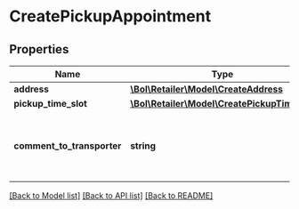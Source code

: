 # CreatePickupAppointment

## Properties
Name | Type | Description | Notes
------------ | ------------- | ------------- | -------------
**address** | [**\Bol\Retailer\Model\CreateAddress**](CreateAddress.md) |  | 
**pickup_time_slot** | [**\Bol\Retailer\Model\CreatePickupTimeSlot**](CreatePickupTimeSlot.md) |  | 
**comment_to_transporter** | **string** | A comment to the transporter regarding the pickup appointment. | [optional] 

[[Back to Model list]](../../README.md#documentation-for-models) [[Back to API list]](../../README.md#documentation-for-api-endpoints) [[Back to README]](../../README.md)

